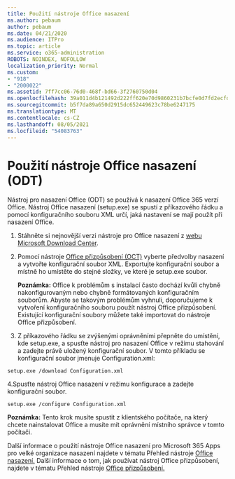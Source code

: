 ```yaml
---
title: Použití nástroje Office nasazení
ms.author: pebaum
author: pebaum
ms.date: 04/21/2020
ms.audience: ITPro
ms.topic: article
ms.service: o365-administration
ROBOTS: NOINDEX, NOFOLLOW
localization_priority: Normal
ms.custom:
- "918"
- "2000022"
ms.assetid: 7ff7cc06-76d0-468f-bd66-3f2760750d04
ms.openlocfilehash: 39a011d4b121492d222ff620e70d9860231b7bcfe0d7fd2ecfd93de1ef502f5f
ms.sourcegitcommit: b5f7da89a650d2915dc652449623c78be6247175
ms.translationtype: MT
ms.contentlocale: cs-CZ
ms.lasthandoff: 08/05/2021
ms.locfileid: "54083763"
---
```

# <a name="using-the-office-deployment-tool-odt"></a>Použití nástroje Office nasazení (ODT)

Nástroj pro nasazení Office (ODT) se používá k nasazení Office 365 verzí Office. Nástroj Office nasazení (setup.exe) se spustí z příkazového řádku a pomocí konfiguračního souboru XML určí, jaká nastavení se mají použít při nasazení Office.
  
1. Stáhněte si nejnovější verzi nástroje pro Office nasazení z [webu Microsoft Download Center](https://go.microsoft.com/fwlink/p/?LinkID=626065).

2. Pomocí nástroje [Office přizpůsobení (OCT)](https://config.office.com) vyberte předvolby nasazení a vytvořte konfigurační soubor XML. Exportujte konfigurační soubor a místně ho umístěte do stejné složky, ve které je setup.exe soubor.

    **Poznámka:** Office k problémům s instalací často dochází kvůli chybně nakonfigurovaným nebo chybně formátovaných konfiguračním souborům. Abyste se takovým problémům vyhnuli, doporučujeme k vytvoření konfiguračního souboru použít nástroj Office přizpůsobení. Existující konfigurační soubory můžete také importovat do nástroje Office přizpůsobení.

3. Z příkazového řádku se zvýšenými oprávněními přepněte do umístění, kde setup.exe, a spusťte nástroj pro nasazení Office v režimu stahování a zadejte právě uložený konfigurační soubor. V tomto příkladu se konfigurační soubor jmenuje Configuration.xml:

```setup.exe /download Configuration.xml```

4.Spusťte nástroj Office nasazení v režimu konfigurace a zadejte konfigurační soubor.

```setup.exe /configure Configuration.xml```

**Poznámka:** Tento krok musíte spustit z klientského počítače, na který chcete nainstalovat Office a musíte mít oprávnění místního správce v tomto počítači.

Další informace o použití nástroje Office nasazení pro Microsoft 365 Apps pro velké organizace nasazení najdete v tématu Přehled nástroje [Office nasazení.](https://docs.microsoft.com/deployoffice/overview-office-deployment-tool) Další informace o tom, jak používat nástroj Office přizpůsobení, najdete v tématu Přehled nástroje [Office přizpůsobení.](https://docs.microsoft.com/DeployOffice/overview-of-the-office-customization-tool-for-click-to-run)
